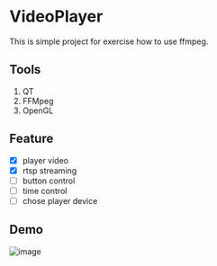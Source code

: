 # VideoPlayer

This is simple project for exercise how to use ffmpeg.

## Tools
1. QT
2. FFMpeg
3. OpenGL

## Feature
- [x] player video 
- [x] rtsp streaming 
- [ ] button control
- [ ] time control
- [ ] chose player device

## Demo
![image](https://i.imgur.com/EKTxFbP.gif)